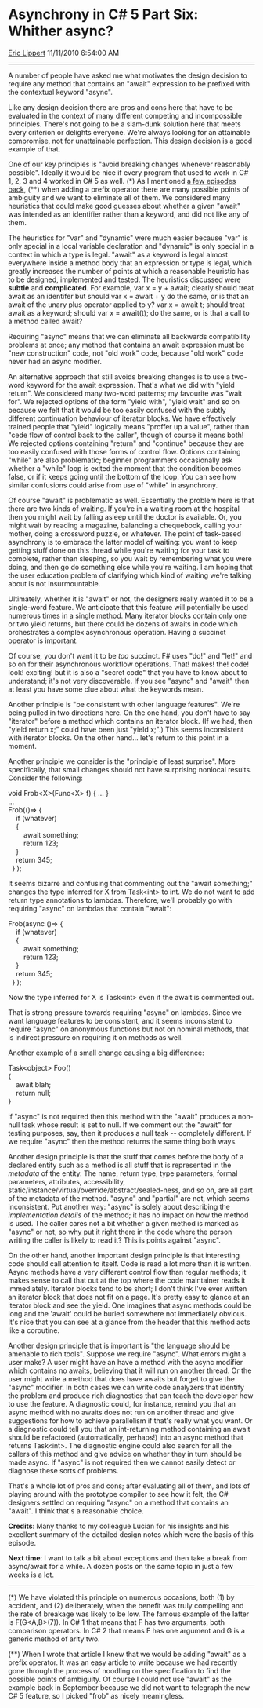 <div id="page">

# Asynchrony in C\# 5 Part Six: Whither async?

[Eric Lippert](https://social.msdn.microsoft.com/profile/Eric%20Lippert) 11/11/2010 6:54:00 AM

-----

<div id="content">

<div class="mine">

A number of people have asked me what motivates the design decision to require any method that contains an "await" expression to be prefixed with the contextual keyword "async".

Like any design decision there are pros and cons here that have to be evaluated in the context of many different competing and incompossible principles. There's not going to be a slam-dunk solution here that meets every criterion or delights everyone. We're always looking for an attainable compromise, not for unattainable perfection. This design decision is a good example of that.

One of our key principles is "avoid breaking changes whenever reasonably possible". Ideally it would be nice if every program that used to work in C\# 1, 2, 3 and 4 worked in C\# 5 as well. (\*) As I mentioned [a few episodes back](http://blogs.msdn.com/b/ericlippert/archive/2010/09/27/ambiguous-optional-parentheses-part-three.aspx), (\*\*) when adding a prefix operator there are many possible points of ambiguity and we want to eliminate all of them. We considered many heuristics that could make good guesses about whether a given "await" was intended as an identifier rather than a keyword, and did not like any of them.

The heuristics for "var" and "dynamic" were much easier because "var" is only special in a local variable declaration and "dynamic" is only special in a context in which a type is legal. "await" as a keyword is legal almost everywhere inside a method body that an expression or type is legal, which greatly increases the number of points at which a reasonable heuristic has to be designed, implemented and tested. The heuristics discussed were **subtle** and **complicated**. For example, <span class="code">var x = y + await;</span> clearly should treat await as an identifer but should <span class="code">var x = await + y</span> do the same, or is that an await of the unary plus operator applied to y? <span class="code">var x = await t;</span> should treat await as a keyword; should <span class="code">var x = await(t);</span> do the same, or is that a call to a method called await?

Requiring "async" means that we can eliminate all backwards compatibility problems at once; any method that contains an await expression must be "new construction" code, not "old work" code, because "old work" code never had an async modifier.

An alternative approach that still avoids breaking changes is to use a two-word keyword for the await expression. That's what we did with "yield return". We considered many two-word patterns; my favourite was "wait for". We rejected options of the form "yield with", "yield wait" and so on because we felt that it would be too easily confused with the subtly different continuation behaviour of iterator blocks. We have effectively trained people that "yield" logically means "proffer up a value", rather than "cede flow of control back to the caller", though of course it means both\! We rejected options containing "return" and "continue" because they are too easily confused with those forms of control flow. Options containing "while" are also problematic; beginner programmers occasionally ask whether a "while" loop is exited the moment that the condition becomes false, or if it keeps going until the bottom of the loop. You can see how similar confusions could arise from use of "while" in asynchrony.

Of course "await" is problematic as well. Essentially the problem here is that there are two kinds of waiting. If you're in a waiting room at the hospital then you might wait by falling asleep until the doctor is available. Or, you might wait by reading a magazine, balancing a chequebook, calling your mother, doing a crossword puzzle, or whatever. The point of task-based asynchrony is to embrace the latter model of waiting: you want to keep getting stuff done on this thread while you're waiting for your task to complete, rather than sleeping, so you wait by remembering what you were doing, and then go do something else while you're waiting. I am hoping that the user education problem of clarifying which kind of waiting we're talking about is not insurmountable.

Ultimately, whether it is "await" or not, the designers really wanted it to be a single-word feature. We anticipate that this feature will potentially be used numerous times in a single method. Many iterator blocks contain only one or two yield returns, but there could be dozens of awaits in code which orchestrates a complex asynchronous operation. Having a succinct operator is important.

Of course, you don't want it to be *too* succinct. F\# uses "do\!" and "let\!" and so on for their asynchronous workflow operations. That\! makes\! the\! code\! look\! exciting\! but it is also a "secret code" that you have to know about to understand; it's not very discoverable. If you see "async" and "await" then at least you have some clue about what the keywords mean.

Another principle is "be consistent with other language features". We're being pulled in two directions here. On the one hand, you don't have to say "iterator" before a method which contains an iterator block. (If we had, then "<span class="code">yield return x;</span>" could have been just "<span class="code">yield x;</span>".) This seems inconsistent with iterator blocks. On the other hand... let's return to this point in a moment.

Another principle we consider is the "principle of least surprise". More specifically, that small changes should not have surprising nonlocal results. Consider the following:

<span class="code">void Frob\<X\>(Func\<X\> f) { ... }  
...  
Frob(()=\> {  
    if (whatever)  
    {  
        await something;  
        return 123;  
    }  
    return 345;  
  } );</span>

It seems bizarre and confusing that commenting out the "<span class="code">await something;</span>" changes the type inferred for X from Task\<int\> to int. We do not want to add return type annotations to lambdas. Therefore, we'll probably go with requiring "async" on lambdas that contain "await":

<span class="code">Frob(async ()=\> {  
    if (whatever)  
    {  
        await something;  
        return 123;  
    }  
    return 345;  
  } );</span>

Now the type inferred for X is Task\<int\> even if the await is commented out.

That is strong pressure towards requiring "async" on lambdas. Since we want language features to be consistent, and it seems inconsistent to require "async" on anonymous functions but not on nominal methods, that is indirect pressure on requiring it on methods as well.

Another example of a small change causing a big difference:

<span class="code"> </span>

Task\<object\> Foo()  
{  
    await blah;  
    return null;  
}

if "async" is not required then this method with the "await" produces a non-null task whose result is set to null. If we comment out the "await" for testing purposes, say, then it produces a null task -- completely different. If we require "async" then the method returns the same thing both ways.

Another design principle is that the stuff that comes before the body of a declared entity such as a method is all stuff that is represented in the *metadata* of the entity. The name, return type, type parameters, formal parameters, attributes, accessibility, static/instance/virtual/override/abstract/sealed-ness, and so on, are all part of the metadata of the method. "async" and "partial" are not, which seems inconsistent. Put another way: "async" is solely about describing the *implementation details* of the method; it has no impact on how the method is used. The caller cares not a bit whether a given method is marked as "async" or not, so why put it right there in the code where the person writing the caller is likely to read it? This is points against "async".

On the other hand, another important design principle is that interesting code should call attention to itself. Code is read a lot more than it is written. Async methods have a very different control flow than regular methods; it makes sense to call that out at the top where the code maintainer reads it immediately. Iterator blocks tend to be short; I don't think I've ever written an iterator block that does not fit on a page. It's pretty easy to glance at an iterator block and see the yield. One imagines that async methods could be long and the 'await' could be buried somewhere not immediately obvious. It's nice that you can see at a glance from the header that this method acts like a coroutine.

Another design principle that is important is "the language should be amenable to rich tools". Suppose we require "async". What errors might a user make? A user might have an have a method with the async modifier which contains no awaits, believing that it will run on another thread. Or the user might write a method that does have awaits but forget to give the "async" modifier. In both cases we can write code analyzers that identify the problem and produce rich diagnostics that can teach the developer how to use the feature. A diagnostic could, for instance, remind you that an async method with no awaits does not run on another thread and give suggestions for how to achieve parallelism if that's really what you want. Or a diagnostic could tell you that an int-returning method containing an await should be refactored (automatically, perhaps\!) into an async method that returns Task\<int\>. The diagnostic engine could also search for all the callers of this method and give advice on whether they in turn should be made async. If "async" is not required then we cannot easily detect or diagnose these sorts of problems.

That's a whole lot of pros and cons; after evaluating all of them, and lots of playing around with the prototype compiler to see how it felt, the C\# designers settled on requiring "async" on a method that contains an "await". I think that's a reasonable choice.

**Credits**: Many thanks to my colleague Lucian for his insights and his excellent summary of the detailed design notes which were the basis of this episode.

**Next time**: I want to talk a bit about exceptions and then take a break from async/await for a while. A dozen posts on the same topic in just a few weeks is a lot.

-----

(\*) We have violated this principle on numerous occasions, both (1) by accident, and (2) deliberately, when the benefit was truly compelling and the rate of breakage was likely to be low. The famous example of the latter is <span class="code">F(G\<A,B\>(7))</span>. In C\# 1 that means that F has two arguments, both comparison operators. In C\# 2 that means F has one argument and G is a generic method of arity two.

(\*\*) When I wrote that article I knew that we would be adding "await" as a prefix operator. It was an easy article to write because we had recently gone through the process of noodling on the specification to find the possible points of ambiguity. Of course I could not use "await" as the example back in September because we did not want to telegraph the new C\# 5 feature, so I picked "frob" as nicely meaningless.

</div>

</div>

</div>

